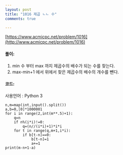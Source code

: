 ```yaml
---
layout: post
title: "1016 제곱 ㄴㄴ 수"
comments: true

---
```

[https://www.acmicpc.net/problem/1016](http://www.acmicpc.net/problem/1016)

#### **풀이:**
1. min 수 부터 max 까지 제곱수의 배수가 되는 수를 찾는다.
2. max-min+1 에서 위에서 찾은 제곱수의 배수의 개수를 뺀다.

#### **코드:**
사용언어 : Python 3
```
n,m=map(int,input().split())
a,b=0,[0]*1000001
for i in range(2,int(m**.5)+1):
    q=n
    if n%(i*i)!=0:
        q=(n//(i*i)+1)*i*i
    for t in range(q,m+1,i*i):
        if b[t-n]==0:
            b[t-n]=1
            a+=1
print(m-n+1-a)
```